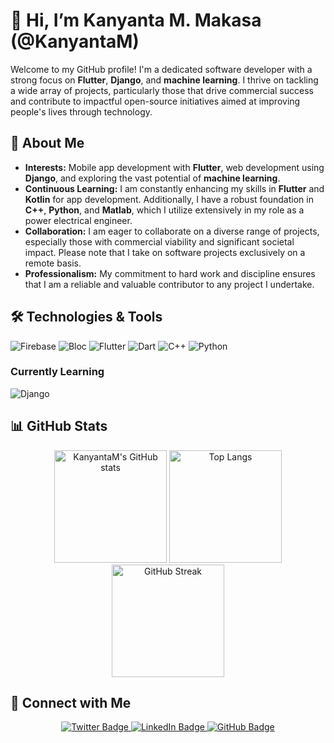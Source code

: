 # 👋 Hi, I’m Kanyanta M. Makasa (@KanyantaM)

Welcome to my GitHub profile! I'm a dedicated software developer with a strong focus on **Flutter**, **Django**, and **machine learning**. I thrive on tackling a wide array of projects, particularly those that drive commercial success and contribute to impactful open-source initiatives aimed at improving people's lives through technology.

## 🚀 About Me

- **Interests:** Mobile app development with **Flutter**, web development using **Django**, and exploring the vast potential of **machine learning**.
- **Continuous Learning:** I am constantly enhancing my skills in **Flutter** and **Kotlin** for app development. Additionally, I have a robust foundation in **C++**, **Python**, and **Matlab**, which I utilize extensively in my role as a power electrical engineer.
- **Collaboration:** I am eager to collaborate on a diverse range of projects, especially those with commercial viability and significant societal impact. Please note that I take on software projects exclusively on a remote basis.
- **Professionalism:** My commitment to hard work and discipline ensures that I am a reliable and valuable contributor to any project I undertake.

## 🛠️ Technologies & Tools

![Firebase](https://img.shields.io/badge/firebase-ffca28?style=for-the-badge&logo=firebase&logoColor=black)
![Bloc](https://img.shields.io/badge/bloc-88D7F5?style=for-the-badge&logo=bloc&logoColor=white)
![Flutter](https://img.shields.io/badge/flutter-02569B?style=for-the-badge&logo=flutter&logoColor=white)
![Dart](https://img.shields.io/badge/dart-0175C2?style=for-the-badge&logo=dart&logoColor=white)
![C++](https://img.shields.io/badge/C++-00599C?style=for-the-badge&logo=cplusplus&logoColor=white)
![Python](https://img.shields.io/badge/python-3776AB?style=for-the-badge&logo=python&logoColor=white)

### Currently Learning

![Django](https://img.shields.io/badge/django-092E20?style=for-the-badge&logo=django&logoColor=white)

## 📊 GitHub Stats
<div align="center">
  <img src="https://github-readme-stats.vercel.app/api?username=KanyantaM&show_icons=true&theme=radical&hide_border=true" alt="KanyantaM's GitHub stats" height="180"/>
  <img src="https://github-readme-stats.vercel.app/api/top-langs/?username=KanyantaM&layout=compact&theme=radical&hide_border=true" alt="Top Langs" height="180"/>
  <img src="https://github-readme-streak-stats.herokuapp.com/?user=KanyantaM&theme=radical&hide_border=true" alt="GitHub Streak" height="180"/>
</div>

## 🔗 Connect with Me
<div align="center">
  <a href="https://twitter.com/Its_Kanyanta">
    <img src="https://img.shields.io/badge/-@Its_Kanyanta-1DA1F2?style=flat&logo=Twitter&logoColor=white" alt="Twitter Badge" />
  </a>
  <a href="https://www.linkedin.com/in/kanyanta-makasa/">
    <img src="https://img.shields.io/badge/-LinkedIn-blue?style=flat&logo=Linkedin&logoColor=white" alt="LinkedIn Badge" />
  </a>
  <a href="https://github.com/KanyantaM">
    <img src="https://img.shields.io/badge/-GitHub-181717?style=flat&logo=github&logoColor=white" alt="GitHub Badge" />
  </a>
</div>

<!---
KanyantaM/KanyantaM is a ✨ special ✨ repository because its `README.md` (this file) appears on your GitHub profile.
You can click the Preview link to take a look at your changes.
--->
